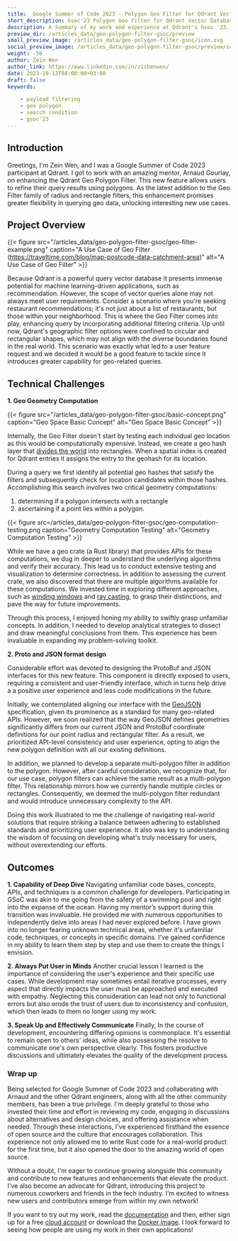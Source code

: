 ```yaml
---
title:  Google Summer of Code 2023 - Polygon Geo Filter for Qdrant Vector Database
short_description: Gsoc'23 Polygon Geo Filter for Qdrant Vector Database
description: A Summary of my work and experience at Qdrant's Gsoc '23.
preview_dir: /articles_data/geo-polygon-filter-gsoc/preview
small_preview_image: /articles_data/geo-polygon-filter-gsoc/icon.svg
social_preview_image: /articles_data/geo-polygon-filter-gsoc/preview/social_preview.jpg
weight: -50
author: Zein Wen
author_link: https://www.linkedin.com/in/zishenwen/
date: 2023-10-12T08:00:00+03:00
draft: false
keywords: 

    - payload filtering
    - geo polygon
    - search condition
    - gsoc'23 
---
```




## Introduction

Greetings, I'm Zein Wen, and I was a Google Summer of Code 2023 participant at Qdrant. I got to work with an amazing mentor, Arnaud Gourlay, on enhancing the Qdrant Geo Polygon Filter. This new feature allows users to refine their query results using polygons. As the latest addition to the Geo Filter family of radius and rectangle filters, this enhancement promises greater flexibility in querying geo data, unlocking interesting new use cases.

## Project Overview

{{< figure src="/articles_data/geo-polygon-filter-gsoc/geo-filter-example.png" caption="A Use Case of Geo Filter (https://traveltime.com/blog/map-postcode-data-catchment-area)" alt="A Use Case of Geo Filter" >}}

Because Qdrant is a powerful query vector database it presents immense potential for machine learning-driven applications, such as recommendation. However, the scope of vector queries alone may not always meet user requirements. Consider a scenario where you're seeking restaurant recommendations; it's not just about a list of restaurants, but those within your neighborhood. This is where the Geo Filter comes into play, enhancing query by incorporating additional filtering criteria. Up until now, Qdrant's geographic filter options were confined to circular and rectangular shapes, which may not align with the diverse boundaries found in the real world. This scenario was exactly what led to a user feature request and we decided it would be a good feature to tackle since it introduces greater capability for geo-related queries.

## Technical Challenges

**1. Geo Geometry Computation** 

{{< figure src="/articles_data/geo-polygon-filter-gsoc/basic-concept.png" caption="Geo Space Basic Concept" alt="Geo Space Basic Concept" >}}

Internally, the Geo Filter doesn't start by testing each individual geo location as this would be computationally expensive. Instead, we create a geo hash layer that [divides the world](https://en.wikipedia.org/wiki/Grid_(spatial_index)#Grid-based_spatial_indexing) into rectangles. When a spatial index is created for Qdrant entries it assigns the entry to the geohash for its location. 

During a query we first identify all potential geo hashes that satisfy the filters and subsequently check for location candidates within those hashes. Accomplishing this search involves two critical geometry computations: 
1. determining if a polygon intersects with a rectangle
2. ascertaining if a point lies within a polygon.

{{< figure src=/articles_data/geo-polygon-filter-gsoc/geo-computation-testing.png caption="Geometry Computation Testing" alt="Geometry Computation Testing" >}}

While we have a geo crate (a Rust library) that provides APIs for these computations, we dug in deeper to understand the underlying algorithms and verify their accuracy. This lead us to conduct extensive testing and visualization to determine correctness. In addition to assessing the current crate, we also discovered that there are multiple algorithms available for these computations. We invested time in exploring different approaches, such as [winding windows](https://en.wikipedia.org/wiki/Point_in_polygon#Winding%20number%20algorithm:~:text=of%20the%20algorithm.-,Winding%20number%20algorithm,-%5Bedit%5D) and [ray casting](https://en.wikipedia.org/wiki/Point_in_polygon#Winding%20number%20algorithm:~:text=.%5B2%5D-,Ray%20casting%20algorithm,-%5Bedit%5D), to grasp their distinctions, and pave the way for future improvements.

Through this process, I enjoyed honing my ability to swiftly grasp unfamiliar concepts. In addition, I needed to develop analytical strategies to dissect and draw meaningful conclusions from them. This experience has been invaluable in expanding my problem-solving toolkit.

**2. Proto and JSON format design** 

Considerable effort was devoted to designing the ProtoBuf and JSON interfaces for this new feature. This component is directly exposed to users, requiring a consistent and user-friendly interface, which in turns help drive a a positive user experience and less code modifications in the future.

Initially, we contemplated aligning our interface with the [GeoJSON](https://geojson.org/) specification, given its prominence as a standard for many geo-related APIs. However, we soon realized that the way GeoJSON defines geometries significantly differs from our current JSON and ProtoBuf coordinate definitions for our point radius and rectangular filter. As a result, we prioritized API-level consistency and user experience, opting to align the new polygon definition with all our existing definitions.

In addition, we planned to develop a separate multi-polygon filter in addition to the polygon. However, after careful consideration, we recognize that, for our use case, polygon filters can achieve the same result as a multi-polygon filter. This relationship mirrors how we currently handle multiple circles or rectangles. Consequently, we deemed the multi-polygon filter redundant and would introduce unnecessary complexity to the API. 

Doing this work illustrated to me the challenge of navigating real-world solutions that require striking a balance between adhering to established standards and prioritizing user experience. It also was key to understanding the wisdom of focusing on developing what's truly necessary for users, without overextending our efforts.

## Outcomes

**1. Capability of Deep Dive** 
Navigating unfamiliar code bases, concepts, APIs, and techniques is a common challenge for developers. Participating in GSoC was akin to me going from the safety of a swimming pool and right into the expanse of the ocean. Having my mentor’s support during this transition was invaluable. He provided me with numerous opportunities to independently delve into areas I had never explored before. I have grown into  no longer fearing unknown technical areas, whether it's unfamiliar code, techniques, or concepts in specific domains. I've gained confidence in my ability to learn them step by step and use them to create the things I envision.

**2. Always Put User in Minds**
Another crucial lesson I learned is the importance of considering the user's experience and their specific use cases. While development may sometimes entail iterative processes, every aspect that directly impacts the user must be approached and executed with empathy. Neglecting this consideration can lead not only to functional errors but also erode the trust of users due to inconsistency and confusion, which then leads to them no longer using my work.

**3. Speak Up and Effectively Communicate**
Finally, In the course of development, encountering differing opinions is commonplace. It's essential to remain open to others' ideas, while also possessing the resolve to communicate one's own perspective clearly. This fosters productive discussions and ultimately elevates the quality of the development process.

### Wrap up

Being selected for Google Summer of Code 2023 and collaborating with Arnaud and the other Qdrant engineers, along with all the other community members, has been a true privilege. I'm deeply grateful to those who invested their time and effort in reviewing my code, engaging in discussions about alternatives and design choices, and offering assistance when needed. Through these interactions, I've experienced firsthand the essence of open source and the culture that encourages collaboration. This experience not only allowed me to write Rust code for a real-world product for the first time, but it also opened the door to the amazing world of open source.

Without a doubt, I'm eager to continue growing alongside this community and contribute to new features and enhancements that elevate the product. I've also become an advocate for Qdrant, introducing this project to numerous coworkers and friends in the tech industry. I'm excited to witness new users and contributors emerge from within my own network!

If you want to try out my work, read the [documentation](/documentation/concepts/filtering/#geo-polygon) and then, either sign up for a free [cloud account](https://cloud.qdrant.io) or download the [Docker image](https://hub.docker.com/r/qdrant/qdrant). I look forward to seeing how people are using my work in their own applications!
